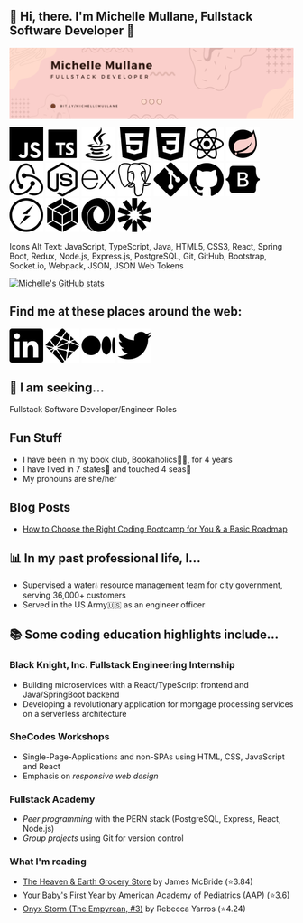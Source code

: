 ## 👋 Hi, there. I'm Michelle Mullane, Fullstack Software Developer 👋

<img align="center" src="images/coral_banner.png" />

![JavaScript](/images/javascript.svg)
![TypeScript](/images//typescript.svg)
![Java](/images/java.svg)
![HTML5](/images/html5.svg)
![CSS3](/images/css3.svg)
![React](/images/react.svg)
![SpringBoot](/images/springboot.svg)
![Redux](/images/redux.svg)
![Node.js](/images/nodedotjs.svg)
![Express.js](/images/express.svg)
![PostgreSQL](/images/postgresql.svg)
![Git](/images/git.svg)
![GitHub](/images/github.svg)
![Bootstrap](/images/bootstrap.svg)
![Socket.io](/images/socketdotio.svg)
![Webpack](/images/webpack.svg)
![JSON](/images/json.svg)
![JSON Web Tokens](/images/jsonwebtokens.svg)

Icons Alt Text: JavaScript, TypeScript, Java, HTML5, CSS3, React, Spring Boot, Redux, Node.js, Express.js, PostgreSQL, Git, GitHub, Bootstrap, Socket.io, Webpack, JSON, JSON Web Tokens

[![Michelle's GitHub stats](https://github-readme-stats.vercel.app/api?username=michellemullane&count_private=true&theme=dark&title_color=FACFCB)](https://github.com/anuraghazra/github-readme-stats)

## Find me at these places around the web:

[![LinkedIn profile link](/images/social/linkedin.svg)](https://www.linkedin.com/in/michelle-mullane)
[![Portfolio link](/images/social/netlify.svg)](https://chimerical-kleicha-dda4cf.netlify.app/)
[![Medium link](/images/social/medium.svg)](https://medium.com/@michelle.a.mullane)
[![Twitter profile link](/images/social/twitter.svg)](https://twitter.com/michelleMCodes)

## 👀 I am seeking...

Fullstack Software Developer/Engineer Roles

## Fun Stuff

- I have been in my book club, Bookaholics📖🍷, for 4 years
- I have lived in 7 states🏡 and touched 4 seas🌊
- My pronouns are she/her

## Blog Posts

<!-- BLOG-POST-LIST:START -->
- [How to Choose the Right Coding Bootcamp for You &amp; a Basic Roadmap](https://medium.com/@michelle.a.mullane/how-to-choose-the-right-coding-bootcamp-for-you-a-basic-roadmap-eea7ba231d6e?source=rss-26d846dc9af5------2)
<!-- BLOG-POST-LIST:END -->

## 📊 In my past professional life, I...

- Supervised a water💧 resource management team for city government, serving 36,000+ customers
- Served in the US Army🇺🇸 as an engineer officer

## 📚 Some coding education highlights include...

### Black Knight, Inc. Fullstack Engineering Internship

- Building microservices with a React/TypeScript frontend and Java/SpringBoot backend
- Developing a revolutionary application for mortgage processing services on a serverless architecture

### SheCodes Workshops

- Single-Page-Applications and non-SPAs using HTML, CSS, JavaScript and React
- Emphasis on <em>responsive web design</em>

### Fullstack Academy

- _Peer programming_ with the PERN stack (PostgreSQL, Express, React, Node.js)
- _Group projects_ using Git for version control

### What I'm reading

<!-- GOODREADS-LIST:START -->
- [The Heaven & Earth Grocery Store](https://www.goodreads.com/review/show/7342659890?utm_medium=api&utm_source=rss) by James   McBride (⭐️3.84)
- [Your Baby&apos;s First Year](https://www.goodreads.com/review/show/7302177005?utm_medium=api&utm_source=rss) by American Academy of Pediatrics (AAP) (⭐️3.6)
- [Onyx Storm (The Empyrean, #3)](https://www.goodreads.com/review/show/7283033545?utm_medium=api&utm_source=rss) by Rebecca Yarros (⭐️4.24)
<!-- GOODREADS-LIST:END -->

<!--
**MichelleMullane/MichelleMullane** is a ✨ _special_ ✨ repository because its `README.md` (this file) appears on your GitHub profile.

Here are some ideas to get you started:

- 🔭 I’m currently working on ...
- 🌱 I’m currently learning ...
- 👯 I’m looking to collaborate on ...
- 🤔 I’m looking for help with ...
- 💬 Ask me about ...
- 📫 How to reach me: ...
- 😄 Pronouns: she/her
- ⚡ Fun fact: ...
-->
